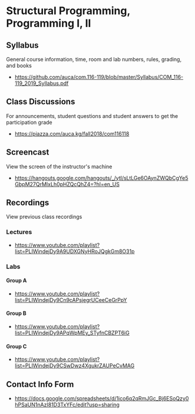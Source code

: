 # Structural Programming, Programming I, II

## Syllabus

General course information, time, room and lab numbers, rules, grading, and
books

* <https://github.com/auca/com.116-119/blob/master/Syllabus/COM_116-119_2019_Syllabus.pdf>

## Class Discussions

For announcements, student questions and student answers to get the
participation grade

* <https://piazza.com/auca.kg/fall2018/com116118>

## Screencast

View the screen of the instructor's machine

* <https://hangouts.google.com/hangouts/_/ytl/sLtLGe6OAynZWQbCgYe5GbpM27QrMIxLh0pHZQcQhZ4=?hl=en_US>

## Recordings

View previous class recordings

### Lectures

* <https://www.youtube.com/playlist?list=PLIWindejDy9A9UDXGNyHRoJQgkGm8O31p>

### Labs

#### Group A

* <https://www.youtube.com/playlist?list=PLIWindejDy9Cn9cAPsjegrUCeeCeGrPpY>

#### Group B

* <https://www.youtube.com/playlist?list=PLIWindejDy9APqWpMEy_STyfnCBZPT6iG>

#### Group C

* <https://www.youtube.com/playlist?list=PLIWindejDy9CSwDwz4XgukrZAUPeCvMAG>

## Contact Info Form

* <https://docs.google.com/spreadsheets/d/1ico6q2qRmJGc_Bj6ESoQzy0hPSaUN1nAzI81D3TxYFc/edit?usp=sharing>
